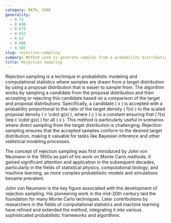```yaml
---
category: MATH, CORE
generality:
  - 0.72
  - 0.698
  - 0.675
  - 0.652
  - 0.63
  - 0.608
  - 0.585
slug: rejection-sampling
summary: Method used to generate samples from a probability distribution by proposing candidates from a simpler distribution and accepting or rejecting them based on a criterion related to the target distribution.
title: Rejection Sampling
---
```


Rejection sampling is a technique in probabilistic modeling and computational statistics where samples are drawn from a target distribution by using a proposal distribution that is easier to sample from. The algorithm works by sampling a candidate from the proposal distribution and then accepting or rejecting this candidate based on a comparison of the target and proposal distributions. Specifically, a candidate \( x \) is accepted with a probability proportional to the ratio of the target density \( f(x) \) to the scaled proposal density \( c \cdot g(x) \), where \( c \) is a constant ensuring that \( f(x) \leq c \cdot g(x) \) for all \( x \). This method is particularly useful in scenarios where direct sampling from the target distribution is challenging. Rejection sampling ensures that the accepted samples conform to the desired target distribution, making it valuable for tasks like Bayesian inference and other statistical modeling processes.

The concept of rejection sampling was first introduced by John von Neumann in the 1950s as part of his work on Monte Carlo methods. It gained significant attention and application in the subsequent decades, particularly in the fields of statistical physics, computational biology, and machine learning, as more complex probabilistic models and simulations became prevalent.

John von Neumann is the key figure associated with the development of rejection sampling. His pioneering work in the mid-20th century laid the foundation for many Monte Carlo techniques. Later contributions by researchers in the fields of computational statistics and machine learning have refined and extended the method, integrating it into various sophisticated probabilistic frameworks and algorithms.
